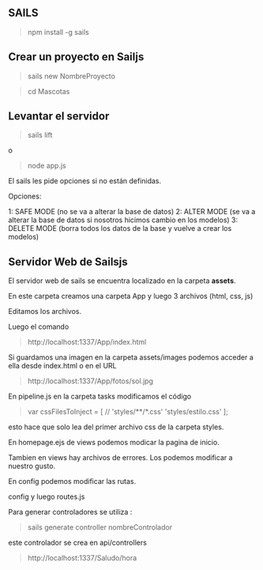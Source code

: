 ## SAILS
> npm install -g sails

## Crear un proyecto en Sailjs

> sails new NombreProyecto

> cd Mascotas


## Levantar el servidor

> sails lift

o 

> node app.js

El sails les pide opciones si no están definidas.

Opciones:

1: SAFE MODE (no se va a alterar la base de datos)
2: ALTER MODE (se va a alterar la base de datos si nosotros hicimos cambio en los modelos)
3: DELETE MODE (borra todos los datos de la base y vuelve a crear los modelos)

## Servidor Web de Sailsjs

El servidor web de sails se encuentra localizado en la carpeta **assets**.

En este carpeta creamos una carpeta App y luego 3 archivos (html, css, js)

Editamos los archivos.

Luego el comando

>http://localhost:1337/App/index.html

Si guardamos una imagen en la carpeta assets/images podemos acceder a ella desde index.html o en el URL 
>http://localhost:1337/App/fotos/sol.jpg


En pipeline.js en la carpeta tasks modificamos el código

>var cssFilesToInject = [
>//  'styles/**/*.css'
>    'styles/estilo.css'
>];

esto hace que solo lea del primer archivo css de la carpeta styles.

En homepage.ejs de views podemos modicar la pagina de inicio.

Tambien en views hay archivos de errores. Los podemos modificar a nuestro gusto.

En config podemos modificar las rutas.

config y luego routes.js

Para generar controladores se utiliza :

> sails generate controller nombreControlador

este controlador se crea en api/controllers

> http://localhost:1337/Saludo/hora